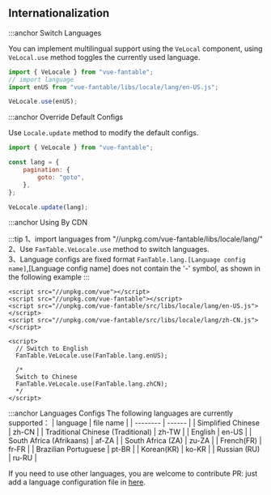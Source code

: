 ## Internationalization

:::anchor Switch Languages

You can implement multilingual support using the `VeLocal` component, using `VeLocal.use` method toggles the currently used language.

```javascript
import { VeLocale } from "vue-fantable";
// import language
import enUS from "vue-fantable/libs/locale/lang/en-US.js";

VeLocale.use(enUS);
```

:::anchor Override Default Configs

Use `Locale.update` method to modify the default configs.

```javascript
import { VeLocale } from "vue-fantable";

const lang = {
    pagination: {
        goto: "goto",
    },
};

VeLocale.update(lang);
```

:::anchor Using By CDN

:::tip
1、import languages from "//unpkg.com/vue-fantable/libs/locale/lang/"<br>
2、Use `FanTable.VeLocale.use` method to switch languages.<br>
3、Language configs are fixed format `FanTable.lang.[Language config name]`,[Language config name] does not contain the '-' symbol, as shown in the following example
:::

```
<script src="//unpkg.com/vue"></script>
<script src="//unpkg.com/vue-fantable"></script>
<script src="//unpkg.com/vue-fantable/src/libs/locale/lang/en-US.js"></script>
<script src="//unpkg.com/vue-fantable/src/libs/locale/lang/zh-CN.js"></script>

<script>
  // Switch to English
  FanTable.VeLocale.use(FanTable.lang.enUS);

  /*
  Switch to Chinese
  FanTable.VeLocale.use(FanTable.lang.zhCN);
  */
</script>
```

:::anchor Languages Configs
The following languages are currently supported：
| language | file name |
| -------- | ------ |
| Simplified Chinese | zh-CN |
| Traditional Chinese (Traditional) | zh-TW |
| English | en-US |
| South Africa (Afrikaans) | af-ZA |
| South Africa (ZA) | zu-ZA |
| French(FR) | fr-FR |
| Brazilian Portuguese | pt-BR |
| Korean(KR) | ko-KR |
| Russian (RU) | ru-RU |

If you need to use other languages, you are welcome to contribute PR: just add a language configuration file in [here](https://github.com/huangshuwei/vue-fantable/tree/master/packages/src/locale/lang).
